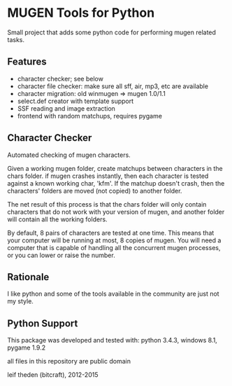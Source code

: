 MUGEN Tools for Python
======================

Small project that adds some python code for performing mugen related tasks.


Features
--------

* character checker; see below
* character file checker: make sure all sff, air, mp3, etc are available
* character migration: old winmugen => mugen 1.0/1.1
* select.def creator with template support
* SSF reading and image extraction
* frontend with random matchups, requires pygame


Character Checker
-----------------

Automated checking of mugen characters.

Given a working mugen folder, create matchups between characters in the
chars folder.  if mugen crashes instantly, then each character is tested
against a known working char, 'kfm'.  If the matchup doesn't crash, then
the characters' folders are moved (not copied) to another folder.

The net result of this process is that the chars folder will only contain
characters that do not work with your version of mugen, and another folder
will contain all the working folders.

By default, 8 pairs of characters are tested at one time.  This means that
your computer will be running at most, 8 copies of mugen.  You will need
a computer that is capable of handling all the concurrent mugen processes,
or you can lower or raise the number.


Rationale
---------

I like python and some of the tools available in the community are just not
my style.


Python Support
--------------

This package was developed and tested with:
python 3.4.3, windows 8.1, pygame 1.9.2


all files in this repository are public domain

leif theden (bitcraft), 2012-2015
